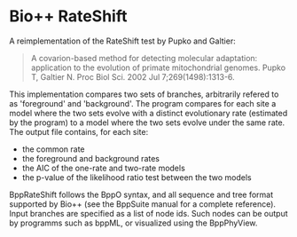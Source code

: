 # Bio++ RateShift

A reimplementation of the RateShift test by Pupko and Galtier:
> A covarion-based method for detecting molecular adaptation: application to the evolution of primate mitochondrial genomes.
> Pupko T, Galtier N.
> Proc Biol Sci. 2002 Jul 7;269(1498):1313-6.

This implementation compares two sets of branches, arbitrarily refered to as 'foreground' and 'background'. The program compares for each site a model where the two sets evolve with a distinct evolutionary rate (estimated by the program) to a model where the two sets evolve under the same rate. The output file contains, for each site:
* the common rate
* the foreground and background rates
* the AIC of the one-rate and two-rate models
* the p-value of the likelihood ratio test between the two models

BppRateShift follows the BppO syntax, and all sequence and tree format supported by Bio++ (see the BppSuite manual for a complete reference). Input branches are specified as a list of node ids. Such nodes can be output by programms such as bppML, or visualized using the BppPhyView.
